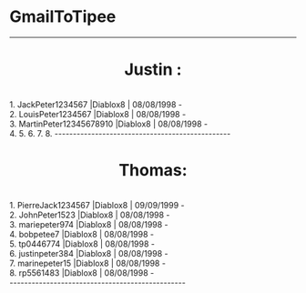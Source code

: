 # GmailToTipee
------------------------------------------------
<center>
   <h1> Justin : </h1>
</center><br>
1. JackPeter1234567        |Diablox8 | 08/08/1998 -<br>
2. LouisPeter1234567       |Diablox8 | 08/08/1998 -<br>
3. MartinPeter12345678910  |Diablox8 | 08/08/1998 -<br>
4.
5.
6.
7.
8.
------------------------------------------------
  <center>
  <h1> Thomas: </h1>
  </center><br>
1. PierreJack1234567       |Diablox8 | 09/09/1999 -<br>
2. JohnPeter1523           |Diablox8 | 08/08/1998 -<br>
3. mariepeter974           |Diablox8 | 08/08/1998 -<br>
4. bobpetee7               |Diablox8 | 08/08/1998 -<br>
5. tp0446774               |Diablox8 | 08/08/1998 -<br>
6. justinpeter384          |Diablox8 | 08/08/1998 -<br>
7. marinepeter15           |Diablox8 | 08/08/1998 -<br>
8. rp5561483               |Diablox8 | 08/08/1998 -<br>
------------------------------------------------
